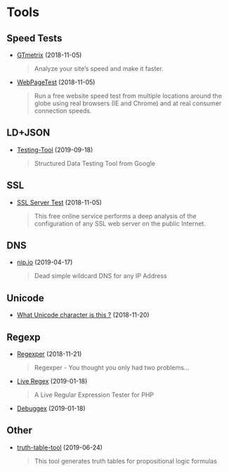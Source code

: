 # Tools

## Speed Tests

- [GTmetrix](https://gtmetrix.com) (2018-11-05)

  > Analyze your site’s speed and make it faster.

- [WebPageTest](https://www.webpagetest.org) (2018-11-05)

  > Run a free website speed test from multiple locations around the globe using real browsers (IE and Chrome) and at real consumer connection speeds.

## LD+JSON

- [Testing-Tool](https://search.google.com/structured-data/testing-tool) (2019-09-18)

  > Structured Data Testing Tool from Google

## SSL

- [SSL Server Test](https://www.ssllabs.com/ssltest/) (2018-11-05)

  > This free online service performs a deep analysis of the configuration of any SSL web server on the public Internet.

## DNS

- [nip.io](https://nip.io) (2019-04-17)

  > Dead simple wildcard DNS for any IP Address

## Unicode

- [What Unicode character is this ?](http://www.babelstone.co.uk/Unicode/whatisit.html) (2018-11-20)

## Regexp

- [Regexper](https://regexper.com) (2018-11-21)

  > Regexper - You thought you only had two problems…

- [Live Regex](https://www.phpliveregex.com) (2019-01-18)

  > A Live Regular Expression Tester for PHP

- [Debuggex](https://www.debuggex.com) (2019-01-18)

## Other

- [truth-table-tool](http://web.stanford.edu/class/cs103/tools/truth-table-tool/) (2019-06-24)

  > This tool generates truth tables for propositional logic formulas
